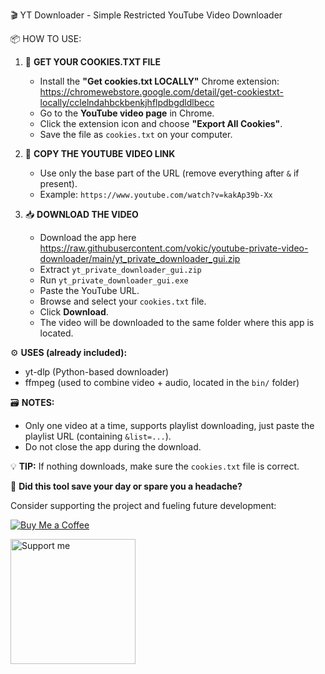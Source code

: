 🎬 YT Downloader - Simple Restricted YouTube Video Downloader

📦 HOW TO USE:

1. 🧁 **GET YOUR COOKIES.TXT FILE**

   - Install the **"Get cookies.txt LOCALLY"** Chrome extension:
     https://chromewebstore.google.com/detail/get-cookiestxt-locally/cclelndahbckbenkjhflpdbgdldlbecc
   - Go to the **YouTube video page** in Chrome.
   - Click the extension icon and choose **"Export All Cookies"**.
   - Save the file as `cookies.txt` on your computer.

2. 🔗 **COPY THE YOUTUBE VIDEO LINK**

   - Use only the base part of the URL (remove everything after `&` if present).
   - Example: `https://www.youtube.com/watch?v=kakAp39b-Xx`

3. 📥 **DOWNLOAD THE VIDEO**
   - Download the app here https://raw.githubusercontent.com/vokic/youtube-private-video-downloader/main/yt_private_downloader_gui.zip
   - Extract `yt_private_downloader_gui.zip`
   - Run `yt_private_downloader_gui.exe`
   - Paste the YouTube URL.
   - Browse and select your `cookies.txt` file.
   - Click **Download**.
   - The video will be downloaded to the same folder where this app is located.

⚙️ **USES (already included):**

- yt-dlp (Python-based downloader)
- ffmpeg (used to combine video + audio, located in the `bin/` folder)

🗃️ **NOTES:**

- Only one video at a time, supports playlist downloading, just paste the playlist URL (containing `&list=...`).
- Do not close the app during the download.

💡 **TIP:**
If nothing downloads, make sure the `cookies.txt` file is correct.


🙏 **Did this tool save your day or spare you a headache?**

Consider supporting the project and fueling future development:

[![Buy Me a Coffee](https://img.shields.io/badge/Buy%20me%20a%20coffee-FDD231?style=for-the-badge&logo=buy-me-a-coffee&logoColor=black)](https://www.buymeacoffee.com/vokic)

<a href="https://www.buymeacoffee.com/vokic" target="_blank">
  <img src="https://i.imgur.com/ulo2WMx.png" alt="Support me" width="200"/>
</a>


